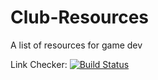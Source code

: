 # Club-Resources
A list of resources for game dev

Link Checker: [![Build Status](https://ci-gamers-club.org/Alloz1115/Club-Resources.svg?branch=main)](https://ci-gamers-club.org/Alloz1115/Club-Resources)
